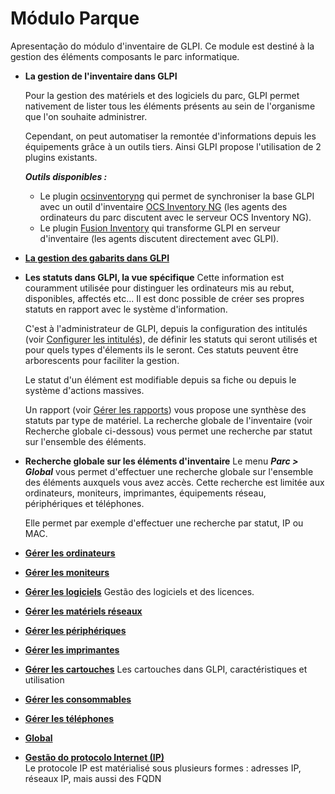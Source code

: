Módulo Parque
===========

Apresentação do módulo d'inventaire de GLPI. Ce module est destiné à la gestion des éléments composants le parc informatique.

-   **La gestion de l'inventaire dans GLPI**     

    Pour la gestion des matériels et des logiciels du parc, GLPI permet nativement de lister tous les éléments présents au sein de l'organisme que l'on souhaite administrer.

    Cependant, on peut automatiser la remontée d'informations depuis les équipements grâce à un outils tiers. Ainsi GLPI propose l'utilisation de 2 plugins existants.

    ***Outils disponibles :***

    -   Le plugin [ocsinventoryng](https://forge.indepnet.net/projects/ocsinventoryng)
        qui permet de synchroniser la base GLPI avec un outil d'inventaire [OCS Inventory NG](http://www.ocsinventory-ng.org) (les agents des ordinateurs du parc discutent avec le serveur OCS Inventory NG).
    -   Le plugin [Fusion Inventory](http://www.fusioninventory.org) 
        qui transforme GLPI en serveur d'inventaire (les agents discutent directement avec GLPI).
   

-   **[La gestion des gabarits dans GLPI](index.php?pt/Les_différentes_actions/Gérer_les_gabarits.md)**   
   
-   **Les statuts dans GLPI, la vue spécifique**
    Cette information est couramment utilisée pour distinguer les ordinateurs mis au rebut, disponibles, affectés etc... Il est donc possible de créer ses propres statuts en rapport avec le système d'information.

    C'est à l'administrateur de GLPI, depuis la configuration des intitulés (voir [Configurer les intitulés](index.php?pt/08_Module_Configuration/02_Intitulés/01_Intitulés.md "Les intitulés se configurent depuis le menu Configuration > Intitulés")), de définir les statuts qui seront utilisés et pour quels types d'élements ils le seront. Ces statuts peuvent être arborescents pour faciliter la gestion.

    Le statut d'un élément est modifiable depuis sa fiche ou depuis le système d'actions massives.

    Un rapport (voir [Gérer les rapports](index.php?pt/06_Module_Outils/07_Rapports.md "Les rapports se gèrent depuis le menu Outils > Rapports")) vous propose une synthèse des statuts par type de matériel. La recherche globale de l'inventaire (voir Recherche globale ci-dessous) vous permet une recherche par statut sur l'ensemble des éléments.

-   **Recherche globale sur les éléments d'inventaire**
Le menu ***Parc > Global*** vous permet d'effectuer une recherche globale sur l'ensemble des éléments auxquels vous avez accès. 
Cette recherche est limitée aux ordinateurs, moniteurs, imprimantes, équipements réseau, périphériques et téléphones.

    Elle permet par exemple d'effectuer une recherche par statut, IP ou MAC.

-   **[Gérer les ordinateurs](index.php?pt/03_Modulo_Parque/02_Ordinateurs.md)**

-   **[Gérer les moniteurs](index.php?pt/03_Modulo_Parque/03_Moniteurs.md)**

-   **[Gérer les logiciels](index.php?pt/03_Modulo_Parque/04_Logiciels/01_Logiciels.md)**
    Gestão des logiciels et des licences.

-   **[Gérer les matériels réseaux](index.php?pt/03_Module_Parc/05_Matériels_réseaux.md)**

-   **[Gérer les périphériques](index.php?pt/03_Modulo_Parque/06_Périphériques.md)**

-   **[Gérer les imprimantes](index.php?pt/03_Modulo_Parqu/07_Imprimantes.md)**

-   **[Gérer les cartouches](index.php?pt/03_Modulo_Parque/08_Cartouches.md)**
     Les cartouches dans GLPI, caractéristiques et utilisation

-   **[Gérer les consommables](index.php?pt/03_Module_Parc/09_Consommables.md)**

-   **[Gérer les téléphones](index.php?pt/03_Module_Parc/10_Téléphones.md)**
 
-   **[Global](index.php?pt/03_Module_Parc/11_Global.md)**
    
-   **[Gestão do protocolo Internet (IP)](../glpi/inventorio_ip.html)**\
     Le protocole IP est matérialisé sous plusieurs formes : adresses
    IP, réseaux IP, mais aussi des FQDN


